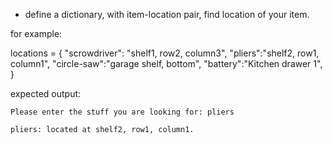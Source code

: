 * define a dictionary, with item-location pair, find location of your item.

for example:

locations = {
    "scrowdriver": "shelf1, row2, column3",
    "pliers":"shelf2, row1, column1",
    "circle-saw":"garage shelf, bottom",
    "battery":"Kitchen drawer 1",
}

expected output:

```
Please enter the stuff you are looking for: pliers

pliers: located at shelf2, row1, column1.
```
